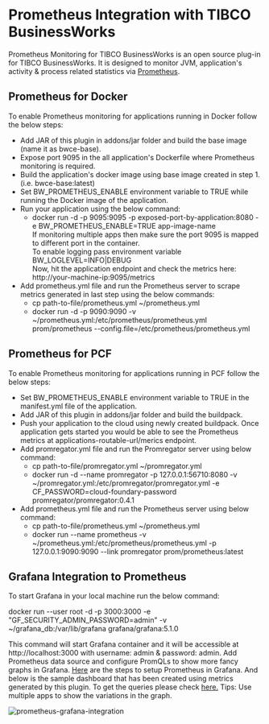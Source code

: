 # Prometheus Integration with TIBCO BusinessWorks

Prometheus Monitoring for TIBCO BusinessWorks is an open source plug-in for TIBCO BusinessWorks. It is designed to monitor JVM, application's activity & process related statistics via [Prometheus](https://prometheus.io).

## Prometheus for Docker

To enable Prometheus monitoring for applications running in Docker follow the below steps:
* Add JAR of this plugin in addons/jar folder and build the base image (name it as bwce-base).
* Expose port 9095 in the all application's Dockerfile where Prometheus monitoring is required.
* Build the application's docker image using base image created in step 1. (i.e. bwce-base:latest)
* Set BW_PROMETHEUS_ENABLE environment variable to TRUE while running the Docker image of the application.
* Run your application using the below command: <br/>
  * docker run -d -p 9095:9095 -p exposed-port-by-application:8080 -e BW_PROMETHEUS_ENABLE=TRUE  app-image-name <br/>
If monitoring multiple apps then make sure the port 9095 is mapped to different port in the container. <br />
To enable logging pass environment variable BW_LOGLEVEL=INFO|DEBUG <br/>
Now, hit the application endpoint and check the metrics here: http://your-machine-ip:9095/metrics
* Add prometheus.yml file and run the Prometheus server to scrape metrics generated in last step using the below commands: <br/>
  * cp path-to-file/prometheus.yml ~/prometheus.yml <br/> 
  * docker run -d -p 9090:9090 -v ~/prometheus.yml:/etc/prometheus/prometheus.yml prom/prometheus --config.file=/etc/prometheus/prometheus.yml

## Prometheus for PCF

To enable Prometheus monitoring for applications running in PCF follow the below steps:
* Set BW_PROMETHEUS_ENABLE environment variable to TRUE in the manifest.yml file of the application.
* Add JAR of this plugin in addons/jar folder and build the buildpack.
* Push your application to the cloud using newly created buildpack. Once application gets started you would be able to see the Prometheus metrics at applications-routable-url/merics endpoint.
* Add promregator.yml file and run the Promregator server using below command: <br/> 
  * cp path-to-file/promregator.yml ~/promregator.yml <br/> 
  * docker run -d --name promregator -p 127.0.0.1:56710:8080 -v ~/promregator.yml:/etc/promregator/promregator.yml -e CF_PASSWORD=cloud-foundary-password promregator/promregator:0.4.1
* Add prometheus.yml file and run the Prometheus server using below command: <br/>
  * cp path-to-file/prometheus.yml ~/prometheus.yml <br/> 
  * docker run --name prometheus -v ~/prometheus.yml:/etc/prometheus/prometheus.yml -p 127.0.0.1:9090:9090 --link promregator prom/prometheus:latest

## Grafana Integration to Prometheus

To start Grafana in your local machine run the below command:

docker run --user root -d -p 3000:3000 -e "GF_SECURITY_ADMIN_PASSWORD=admin" -v ~/grafana_db:/var/lib/grafana grafana/grafana:5.1.0

This command will start Grafana container and it will be accessible at http://localhost:3000 with username: admin & password: admin. Add Prometheus data source and configure PromQLs to show more fancy graphs in Grafana. [Here](https://prometheus.io/docs/visualization/grafana/ "Prometheus in Grafana") are the steps to setup Prometheus in Grafana. And below is the sample dashboard that has been created using metrics generated by this plugin. To get the queries please check [here.](https://github.com/TIBCOSoftware/bw-tooling/blob/master/prometheus-integration/sample/Sample_PromQL_for_Grafana "Sample Grafana PromQL") Tips: Use multiple apps to show the variations in the graph.

![prometheus-grafana-integration](https://user-images.githubusercontent.com/44194609/49129290-25ce8180-f2f5-11e8-80f0-ea54f121cadd.png)
